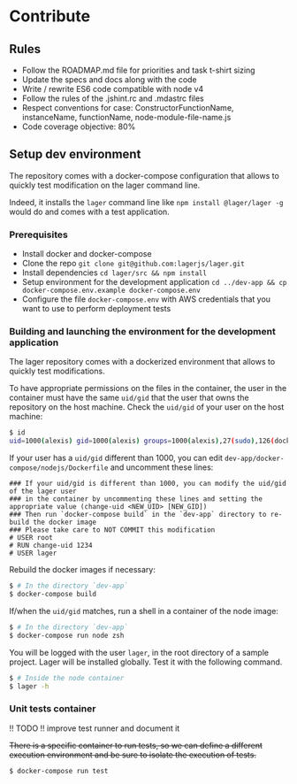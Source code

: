 Contribute
===

Rules
---

*   Follow the ROADMAP.md file for priorities and task t-shirt sizing
*   Update the specs and docs along with the code
*   Write / rewrite ES6 code compatible with node v4
*   Follow the rules of the .jshint.rc and .mdastrc files
*   Respect conventions for case: ConstructorFunctionName, instanceName, functionName, node-module-file-name.js
*   Code coverage objective: 80%

Setup dev environment
---

The repository comes with a docker-compose configuration that allows to quickly test modification on the lager command line.

Indeed, it installs the `lager` command line like `npm install @lager/lager -g` would do and comes with a test application.

### Prerequisites

*   Install docker and docker-compose
*   Clone the repo `git clone git@github.com:lagerjs/lager.git`
*   Install dependencies `cd lager/src && npm install`
*   Setup environment for the development application `cd ../dev-app && cp docker-compose.env.example docker-compose.env`
*   Configure the file `docker-compose.env` with AWS credentials that you want to use to perform deployment tests

### Building and launching the environment for the development application

The lager repository comes with a dockerized environment that allows to quickly test modifications.

To have appropriate permissions on the files in the container, the user in the container must have the same `uid/gid` that the user that owns the repository on the host machine.
Check the `uid/gid` of your user on the host machine:

```bash
$ id
uid=1000(alexis) gid=1000(alexis) groups=1000(alexis),27(sudo),126(docker)
```

If your user has a `uid/gid` different than 1000, you can edit `dev-app/docker-compose/nodejs/Dockerfile` and uncomment these lines:

```
### If your uid/gid is different than 1000, you can modify the uid/gid of the lager user
### in the container by uncommenting these lines and setting the appropriate value (change-uid <NEW_UID> [NEW_GID])
### Then run `docker-compose build` in the `dev-app` directory to re-build the docker image
### Please take care to NOT COMMIT this modification
# USER root
# RUN change-uid 1234
# USER lager
```

Rebuild the docker images if necessary:

```bash
$ # In the directory `dev-app`
$ docker-compose build
```

If/when the `uid/gid` matches, run a shell in a container of the node image:

```bash
$ # In the directory `dev-app`
$ docker-compose run node zsh
```

You will be logged with the user `lager`, in the root directory of a sample project. Lager will be installed globally. Test it with the following command.

```bash
$ # Inside the node container
$ lager -h
```

### Unit tests container

!! TODO !! improve test runner and document it

~~There is a specific container to run tests, so we can define a different execution environment
and be sure to isolate the execution of tests.~~

```bash
$ docker-compose run test
```
